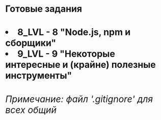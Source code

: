 <h1>Готовые задания<h1>

<li>8_LVL - 8 "Node.js, npm и сборщики"
<li>9_LVL - 9 "Некоторые интересные и (крайне) полезные инструменты"

<h6>Примечание: файл '.gitignore' для всех общий

